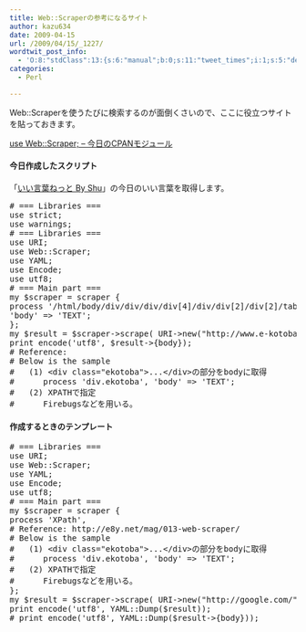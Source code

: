 ```yaml
---
title: Web::Scraperの参考になるサイト
author: kazu634
date: 2009-04-15
url: /2009/04/15/_1227/
wordtwit_post_info:
  - 'O:8:"stdClass":13:{s:6:"manual";b:0;s:11:"tweet_times";i:1;s:5:"delay";i:0;s:7:"enabled";i:1;s:10:"separation";s:2:"60";s:7:"version";s:3:"3.7";s:14:"tweet_template";b:0;s:6:"status";i:2;s:6:"result";a:0:{}s:13:"tweet_counter";i:2;s:13:"tweet_log_ids";a:1:{i:0;i:4559;}s:9:"hash_tags";a:0:{}s:8:"accounts";a:1:{i:0;s:7:"kazu634";}}'
categories:
  - Perl

---
```

<div class="section">
<p>
    Web::Scraperを使うたびに検索するのが面倒くさいので、ここに役立つサイトを貼っておきます。
</p>
  
<p>
<a href="http://e8y.net/mag/013-web-scraper/" onclick="__gaTracker('send', 'event', 'outbound-article', 'http://e8y.net/mag/013-web-scraper/', 'use Web::Scraper; &#8211; 今日のCPANモジュール');" target="_blank">use Web::Scraper; &#8211; 今日のCPANモジュール</a>
</p>
  
<h4>
    今日作成したスクリプト
</h4>
  
<p>
    「<a href="http://www.e-kotoba.net/" onclick="__gaTracker('send', 'event', 'outbound-article', 'http://www.e-kotoba.net/', 'いい言葉ねっと By Shu');" target="_blank">いい言葉ねっと By Shu</a>」の今日のいい言葉を取得します。
</p>
  
<pre class="syntax-highlight">
<span class="synComment"># === Libraries ===</span>
<span class="synStatement">use strict</span>;
<span class="synStatement">use warnings</span>;
<span class="synComment"># === Libraries ===</span>
<span class="synStatement">use </span>URI;
<span class="synStatement">use </span>Web::Scraper;
<span class="synStatement">use </span>YAML;
<span class="synStatement">use </span>Encode;
<span class="synStatement">use utf8</span>;
<span class="synComment"># === Main part ===</span>
<span class="synStatement">my</span> <span class="synIdentifier">$scraper</span> = scraper {
process <span class="synConstant">'/html/body/div/div/div/div[4]/div/div[2]/div[2]/table/tr/td/div/strong'</span>,
<span class="synConstant">'body'</span> =&#62; <span class="synConstant">'TEXT'</span>;
};
<span class="synStatement">my</span> <span class="synIdentifier">$result</span> = <span class="synIdentifier">$scraper</span>-&#62;scrape( URI-&#62;<span class="synStatement">new</span>(<span class="synConstant">&#34;http://www.e-kotoba.net/&#34;</span>) );
<span class="synStatement">print</span> encode(<span class="synConstant">'utf8'</span>, <span class="synIdentifier">$result</span>-&#62;{body});
<span class="synComment"># Reference: </span>
<span class="synComment"># Below is the sample</span>
<span class="synComment">#   (1) &#60;div class=&#34;ekotoba&#34;&#62;...&#60;/div&#62;の部分をbodyに取得</span>
<span class="synComment">#      process 'div.ekotoba', 'body' =&#62; 'TEXT';</span>
<span class="synComment">#   (2) XPATHで指定</span>
<span class="synComment">#      Firebugsなどを用いる。</span>
</pre>
  
<h4>
    作成するときのテンプレート
</h4>
  
<pre class="syntax-highlight">
<span class="synComment"># === Libraries ===</span>
<span class="synStatement">use </span>URI;
<span class="synStatement">use </span>Web::Scraper;
<span class="synStatement">use </span>YAML;
<span class="synStatement">use </span>Encode;
<span class="synStatement">use utf8</span>;
<span class="synComment"># === Main part ===</span>
<span class="synStatement">my</span> <span class="synIdentifier">$scraper</span> = scraper {
process <span class="synConstant">'XPath'</span>,
<span class="synComment"># Reference: http://e8y.net/mag/013-web-scraper/</span>
<span class="synComment"># Below is the sample</span>
<span class="synComment">#   (1) &#60;div class=&#34;ekotoba&#34;&#62;...&#60;/div&#62;の部分をbodyに取得</span>
<span class="synComment">#      process 'div.ekotoba', 'body' =&#62; 'TEXT';</span>
<span class="synComment">#   (2) XPATHで指定</span>
<span class="synComment">#      Firebugsなどを用いる。</span>
};
<span class="synStatement">my</span> <span class="synIdentifier">$result</span> = <span class="synIdentifier">$scraper</span>-&#62;scrape( URI-&#62;<span class="synStatement">new</span>(<span class="synConstant">&#34;http://google.com/&#34;</span> ));
<span class="synStatement">print</span> encode(<span class="synConstant">'utf8'</span>, YAML::Dump(<span class="synIdentifier">$result</span>));
<span class="synComment"># print encode('utf8', YAML::Dump($result-&#62;{body}));</span>
</pre>
</div>
